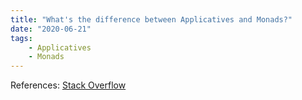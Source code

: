 ```yaml
---
title: "What's the difference between Applicatives and Monads?"
date: "2020-06-21"
tags:
    - Applicatives
    - Monads
---
```


References:
[Stack Overflow](https://stackoverflow.com/questions/23342184/difference-between-monad-and-applicative-in-haskell)

